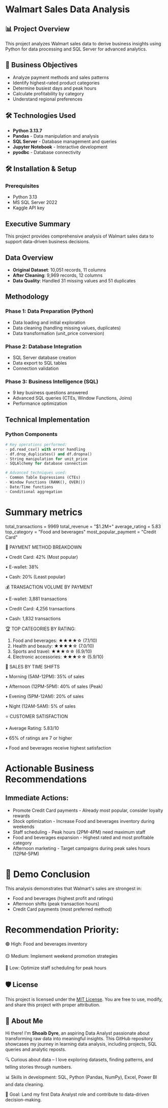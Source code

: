 # Walmart Sales Data Analysis

## 📊 Project Overview
This project analyzes Walmart sales data to derive business insights using Python for data processing and SQL Server for advanced analytics.

## 🎯 Business Objectives
- Analyze payment methods and sales patterns
- Identify highest-rated product categories
- Determine busiest days and peak hours
- Calculate profitability by category
- Understand regional preferences

## 🛠️ Technologies Used
- **Python 3.13.7**
- **Pandas** - Data manipulation and analysis
- **SQL Server** - Database management and queries
- **Jupyter Notebook** - Interactive development
- **pyodbc** - Database connectivity

## 🛠️ Installation & Setup

### Prerequisites
- Python 3.13
- MS SQL Server 2022
- Kaggle API key

## Executive Summary
This project provides comprehensive analysis of Walmart sales data to support data-driven business decisions.

## Data Overview
- **Original Dataset**: 10,051 records, 11 columns
- **After Cleaning**: 9,969 records, 12 columns
- **Data Quality**: Handled 31 missing values and 51 duplicates

## Methodology

### Phase 1: Data Preparation (Python)
- Data loading and initial exploration
- Data cleaning (handling missing values, duplicates)
- Data transformation (unit_price conversion)

### Phase 2: Database Integration
- SQL Server database creation
- Data export to SQL tables
- Connection validation

### Phase 3: Business Intelligence (SQL)
- 9 key business questions answered
- Advanced SQL queries (CTEs, Window Functions, Joins)
- Performance optimization

## Technical Implementation

### Python Components
```python
# Key operations performed:
- pd.read_csv() with error handling
- df.drop_duplicates() and df.dropna()
- String manipulation for unit_price
- SQLAlchemy for database connection

# Advanced techniques used:
- Common Table Expressions (CTEs)
- Window Functions (RANK(), OVER())
- Date/Time functions
- Conditional aggregation 
```
# Summary metrics

total_transactions = 9969
total_revenue = "$1.2M+"
average_rating = 5.83
top_category = "Food and beverages"
most_popular_payment = "Credit Card"

📱 PAYMENT METHOD BREAKDOWN

• Credit Card:    42%  (Most popular)

• E-wallet:       38%  

• Cash:           20%  (Least popular)

💰 TRANSACTION VOLUME BY PAYMENT

• E-wallet:    3,881 transactions

• Credit Card: 4,256 transactions  

• Cash:        1,832 transactions

🏆 TOP CATEGORIES BY RATING:
1. Food and beverages:        ★★★★☆ (7.1/10)
2. Health and beauty:         ★★★★☆ (7.0/10)
3. Sports and travel:         ★★★☆☆ (6.9/10)
4. Electronic accessories:    ★★★☆☆ (5.9/10)

🌅 SALES BY TIME SHIFTS

• Morning (5AM-12PM):    35% of sales

• Afternoon (12PM-5PM):  40% of sales (Peak)

• Evening (5PM-12AM):    20% of sales

• Night (12AM-5AM):      5% of sales

⭐ CUSTOMER SATISFACTION

• Average Rating: 5.83/10

• 65% of ratings are 7 or higher

• Food and beverages receive highest satisfaction

# Actionable Business Recommendations
## Immediate Actions:
- Promote Credit Card payments - Already most popular, consider loyalty rewards
- Stock optimization - Increase Food and beverages inventory during weekends
- Staff scheduling - Peak hours (2PM-4PM) need maximum staff
- Food and beverages expansion - Highest rated and most profitable category
- Afternoon marketing - Target campaigns during peak sales hours (12PM-5PM)

# 🎯 Demo Conclusion
This analysis demonstrates that Walmart's sales are strongest in:
- Food and beverages (highest profit and ratings)
- Afternoon shifts (peak transaction hours)
- Credit Card payments (most preferred method)

# Recommendation Priority:

🟢 High: Food and beverages inventory

🟡 Medium: Implement weekend promotion strategies

🔵 Low: Optimize staff scheduling for peak hours

## 🛡️ License

This project is licensed under the [MIT License](LICENSE). You are free to use, modify, and share this project with proper attribution.

## 🌟 About Me

Hi there! I'm **Shoaib Dyre**, an aspiring Data Analyst passionate about transforming raw data into meaningful insights. This GitHub repository showcases my journey in learning data analysis, including projects, SQL queries and analytic reposts.

  🔍 Curious about data – I love exploring datasets, finding patterns, and telling stories through numbers.

  📊 Skills in development: SQL, Python (Pandas, NumPy), Excel, Power BI and data cleaning.

  🎯 Goal: Land my first Data Analyst role and contribute to data-driven decision-making.
